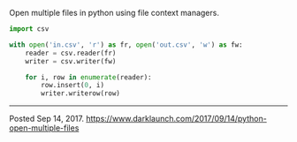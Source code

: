 Open multiple files in python using file context managers.

```python
import csv

with open('in.csv', 'r') as fr, open('out.csv', 'w') as fw:
    reader = csv.reader(fr)
    writer = csv.writer(fw)

    for i, row in enumerate(reader):
        row.insert(0, i)
        writer.writerow(row)
```

---

Posted Sep 14, 2017.
https://www.darklaunch.com/2017/09/14/python-open-multiple-files